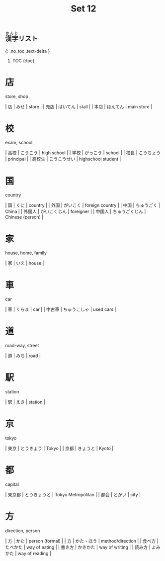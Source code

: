 ﻿---
layout: default
title: Set 12
parent: N5 Kanji List
grand_parent: <ruby>漢字<rt>かんじ</rt></ruby> Kanji
nav_order: 12
---

## <ruby>漢字<rt>かんじ</rt></ruby>リスト
{: .no_toc .text-delta }

1. TOC
{:toc}


# 店
store, shop

| 店   | みせ      | store              |
| 売店  | ばいてん    | stall              |
| 本店  | ほんてん    | main store         |

# 校
exam, school

| 高校  | こうこう    | high school        |
| 学校  | がっこう    | school             |
| 校長  | こうちょう   | principal          |
| 高校生 | こうこうせい  | highschool student       |

# 国
country

| 国   | くに      | country            |
| 外国  | がいこく    | foreign country    |
| 中国  | ちゅうごく   | China              |
| 外国人 | がいこくじん  | foreigner          |
| 中国人 | ちゅうごくじん | Chinese (person)   |

# 家
house, home, family

| 家   | いえ      | house              |

# 車
car

| 車   | くらま     | car                |
| 中古車 | ちゅうこしゃ  | used cars          |

# 道
road-way, street

| 道   | みち      | road               |

# 駅
station

| 駅   | えき      | station            |

# 京
tokyo

| 東京  | とうきょう   | Tokyo              |
| 京都  | きょうと    | Kyoto              |

# 都
capital

| 東京都 | とうきょうと  | Tokyo Metropolitan |
| 都会  | とかい     | city               |

# 方
direction, person

| 方   | かた      | person (formal)    |
| 方   | かた・ほう   | method/direction   |
| 食べ方 | たべかた    | way of eating      |
| 書き方 | かきかた    | way of writing     |
| 読み方 | よみかた    | way of reading |
